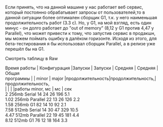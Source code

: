 Если принять, что на данной машине у нас работает веб сервис, который постоянно обрабатывает запросы от
пользователей,то в данной ситуации более оптимален сборщик G1, т.к. у него наименьшая продолжительность
работ (3.3 с). Но, у G1, на мой взгляд, есть один минус - он долго работает до "out of memory"
(8,12 у G1 против 4,47 у Parallel), что может привести к тому, что запустив сервис в продакшн, мы можем
поймать ошибку в далёком горизонте.
Исходя из этого, для бета-тестирования я бы использовал сборщик Parallel, а в релизе уже перешёл бы на G1. 

Смотреть таблицу в Raw                                                                                                                

Время работы | Конфигурация |Запуски | Запуски |   Средняя       | Средняя          | Общая                                           
программы    |              | minor  | major   |продолжительность|продолжительность,|продолжительность,                               
             |              |        |         |работы minor, мс |         мс       |     сек                                         
2             256mb Serial       14       24            26                196            5.1                                          
1.02          256mb Parallel     22       13            26                126            2.2                                          
1.58          256mb G1           82       14            10                92             2.1                                          
7.58          512mb Serial       14       30            47                329            10.5                                         
4.47          512mb Parallel     22       19            45                181            4.4                                          
8.12          512mb G1           76       12            18                164            3.3                                          
